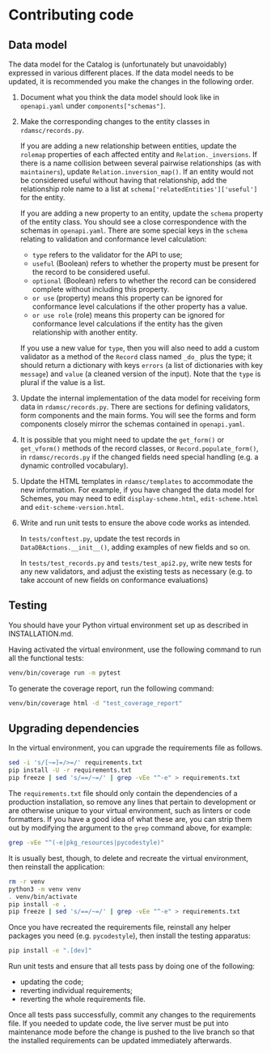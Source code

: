 # Contributing code

## Data model

The data model for the Catalog is (unfortunately but unavoidably) expressed in
various different places. If the data model needs to be updated, it is
recommended you make the changes in the following order.

 1. Document what you think the data model should look like in `openapi.yaml`
    under `components["schemas"]`.

 2. Make the corresponding changes to the entity classes in `rdamsc/records.py`.

    If you are adding a new relationship between entities, update the `rolemap`
    properties of each affected entity and `Relation._inversions`. If there is
    a name collision between several pairwise relationships (as with
    `maintainers`), update `Relation.inversion_map()`. If an entity would not be
    considered useful without having that relationship, add the relationship
    role name to a list at `schema['relatedEntities']['useful']` for the entity.

    If you are adding a new property to an entity, update the `schema` property
    of the entity class. You should see a close correspondence with the schemas
    in `openapi.yaml`. There are some special keys in the `schema` relating to
    validation and conformance level calculation:

    - `type` refers to the validator for the API to use;
    - `useful` (Boolean) refers to whether the property must be present for the
      record to be considered useful.
    - `optional` (Boolean) refers to whether the record can be considered
      complete without including this property.
    - `or use` (property) means this property can be ignored for conformance level
      calculations if the other property has a value.
    - `or use role` (role) means this property can be ignored for conformance
      level calculations if the entity has the given relationship with another
      entity.

    If you use a new value for `type`, then you will also
    need to add a custom validator as a method of the `Record` class named
    `_do_` plus the type; it should return a dictionary with keys `errors` (a
    list of dictionaries with key `message`) and `value` (a cleaned version of
    the input). Note that the `type` is plural if the value is a list.

 3. Update the internal implementation of the data model for receiving form data
    in `rdamsc/records.py`. There are sections for defining validators, form
    components and the main forms. You will see the forms and form components
    closely mirror the schemas contained in `openapi.yaml`.

 4. It is possible that you might need to update the `get_form()` or
    `get_vform()` methods of the record classes, or `Record.populate_form()`, in
    `rdamsc/records.py` if the changed fields need special handling (e.g.
    a dynamic controlled vocabulary).

 5. Update the HTML templates in `rdamsc/templates` to accommodate the new
    information. For example, if you have changed the data model for Schemes,
    you may need to edit `display-scheme.html`, `edit-scheme.html` and
    `edit-scheme-version.html`.

 6. Write and run unit tests to ensure the above code works as intended.

    In `tests/conftest.py`, update the test records in
    `DataDBActions.__init__()`, adding examples of new fields and so on.

    In `tests/test_records.py` and `tests/test_api2.py`, write new tests for any
    new validators, and adjust the existing tests as necessary (e.g. to take
    account of new fields on conformance evaluations)


## Testing

You should have your Python virtual environment set up as described in
INSTALLATION.md.

Having activated the virtual environment, use the following command to run all
the functional tests:

```bash
venv/bin/coverage run -m pytest
```

To generate the coverage report, run the following command:

```bash
venv/bin/coverage html -d "test_coverage_report"
```

## Upgrading dependencies

In the virtual environment, you can upgrade the requirements file as follows.

```bash
sed -i 's/[~=]=/>=/' requirements.txt
pip install -U -r requirements.txt
pip freeze | sed 's/==/~=/' | grep -vEe "^-e" > requirements.txt
```

The `requirements.txt` file should only contain the dependencies of a production
installation, so remove any lines that pertain to development or are otherwise
unique to your virtual environment, such as linters or code formatters. If you
have a good idea of what these are, you can strip them out by modifying the
argument to the `grep` command above, for example:

```bash
grep -vEe "^(-e|pkg_resources|pycodestyle)"
```

It is usually best, though, to delete and recreate the virtual environment,
then reinstall the application:

```bash
rm -r venv
python3 -m venv venv
. venv/bin/activate
pip install -e .
pip freeze | sed 's/==/~=/' | grep -vEe "^-e" > requirements.txt
```

Once you have recreated the requirements file, reinstall any helper packages you
need (e.g. `pycodestyle`), then install the testing apparatus:

```bash
pip install -e ".[dev]"
```

Run unit tests and ensure that all tests pass by doing one of the following:

- updating the code;
- reverting individual requirements;
- reverting the whole requirements file.

Once all tests pass successfully, commit any changes to the requirements file.
If you needed to update code, the live server must be put into maintenance mode
before the change is pushed to the live branch so that the installed
requirements can be updated immediately afterwards.
